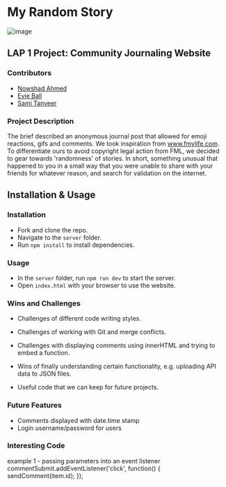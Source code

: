 # My Random Story
![image](https://user-images.githubusercontent.com/59448947/159898362-65c3f067-9007-4773-8fe6-9ec65d9a708a.png)


## LAP 1 Project: Community Journaling Website

### Contributors
- [Nowshad Ahmed](https://github.com/Nowshad10)
- [Evie Ball](https://github.com/evelyn516)
- [Sami Tanveer](https://github.com/Sami1600)

### Project Description
The brief described an anonymous journal post that allowed for emoji reactions, gifs and comments.
We took inspiration from www.fmylife.com. To differentiate ours to avoid copyright legal action from FML, we decided to gear towards 'randomness' of stories. In short, something unusual that happened to you in a small way that you were unable to share with your friends for whatever reason, and search for validation on the internet.

## Installation & Usage

### Installation
- Fork and clone the repo.
- Navigate to the `server` folder.
- Run `npm install` to install dependencies.

### Usage
- In the `server` folder, run `npm run dev` to start the server.
- Open `index.html` with your browser to use the website.

### Wins and Challenges
- Challenges of different code writing styles.
- Challenges of working with Git and merge conflicts.
- Challenges with displaying comments using innerHTML and trying to embed a function.

- Wins of finally understanding certain functionality, e.g. uploading API data to JSON files.
- Useful code that we can keep for future projects.

### Future Features
- Comments displayed with date.time stamp
- Login username/password for users

### Interesting Code

example 1 - passing parameters into an event listener 
        commentSubmit.addEventListener('click', function() { 
                sendComment(item.id);
        });

